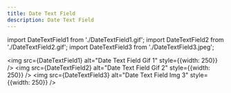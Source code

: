 ```yaml
---
title: Date Text Field
description: Date Text Field
---
```


import DateTextField1 from './DateTextField1.gif';
import DateTextField2 from './DateTextField2.gif';
import DateTextField3 from './DateTextField3.jpeg';

<img src={DateTextField1} alt="Date Text Field Gif 1" style={{width: 250}} />
<img src={DateTextField2} alt="Date Text Field Gif 2" style={{width: 250}} />
<img src={DateTextField3} alt="Date Text Field Img 3" style={{width: 250}} />

<LinkCard title="See on Github" href="https://github.com/Szymon-Michalak/iOS-Components/tree/main/UI/iOSWelcomeScreen" />
